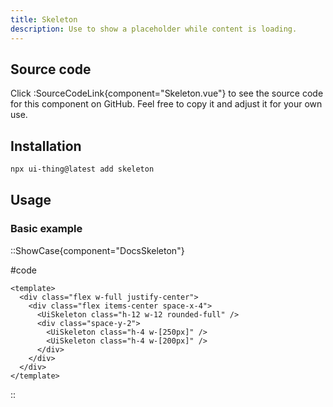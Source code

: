 ```yaml
---
title: Skeleton
description: Use to show a placeholder while content is loading.
---
```


## Source code

Click :SourceCodeLink{component="Skeleton.vue"} to see the source code for this component on GitHub. Feel free to copy it and adjust it for your own use.

## Installation

```bash
npx ui-thing@latest add skeleton
```

## Usage

### Basic example

::ShowCase{component="DocsSkeleton"}

#code

```vue [DocsSkeleton.vue]
<template>
  <div class="flex w-full justify-center">
    <div class="flex items-center space-x-4">
      <UiSkeleton class="h-12 w-12 rounded-full" />
      <div class="space-y-2">
        <UiSkeleton class="h-4 w-[250px]" />
        <UiSkeleton class="h-4 w-[200px]" />
      </div>
    </div>
  </div>
</template>
```

::
